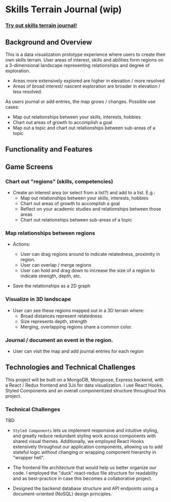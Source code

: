# Skills Terrain Journal (wip) 

### [Try out skills terrain journal!]()

## Background and Overview
This is a data visualization prototype experience where users to create their own skills terrain. User areas of interest, skills and abilities form regions on a 3-dimensional landscape representing relationships and degree of exploration.

* Areas more extensively explored are higher in elevation / more resolved
* Areas of broad interest/ nascent exploration are broader in elevation / less resolved.

As users journal or add entries, the map grows / changes. Possible use cases: 
  * Map out relationships between your skills, interests, hobbies
  * Chart out areas of growth to accomplish a goal
  * Map out a topic and chart out relationships between sub-areas of a topic

## Functionality and Features

## Game Screens
### Chart out "regions" (skills, competencies) 

* Create an interest area (or select from a list?) and add to a list. E.g.:
  * Map out relationships between your skills, interests, hobbies
  * Chart out areas of growth to accomplish a goal
  * Reflect on your academic studies and relationships between those areas
  * Chart out relationships between sub-areas of a topic
  
### Map relationships between regions 

* Actions: 
  * User can drag regions around to indicate relatedness, proximity in region.
  * User can overlap / merge regions
  * User can hold and drag down to increase the size of a region to indicate strength, depth, etc.

* Save the relationships as a 2D graph

### Visualize in 3D landscape 

* User can see these regions mapped out in a 3D terrain where:
  * Broad distances represent relatedness
  * Size represents depth, strength
  * Merging, overlapping regions share a common color. 

### Journal / document an event in the region. 

* User can visit the map and add journal entries for each region

## Technologies and Technical Challenges

This project will be built on a MongoDB, Mongoose, Express backend, with a React / Redux frontend and 3Js for data visualization. I use React Hooks, Styled Components and an overall componentized structure throughout this project.

### Technical Challenges

TBD

- `Styled Components` lets us implement responsive and intuitive styling, and greatly reduce redundant styling work across components with shared visual themes. Additionally, we employed React Hooks extensively throughout our application components, allowing us to add stateful logic without changing or wrapping component hierarchy in "wrapper hell".

- The frontend file architecture that would help us better organize our code. I employed the "duck" react-redux file structure for readability and as best-practice in case this becomes a collaborative project. 

- Designed the backend database structure and API endpoints using a document-oriented (NoSQL) design principles. 
